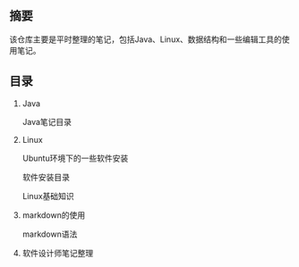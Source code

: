 ## 摘要

该仓库主要是平时整理的笔记，包括Java、Linux、数据结构和一些编辑工具的使用笔记。

## 目录

<!--TOC-->

1. <a href="./Java/" style="text-decoration:none;">Java</a>

   <a href="./Java/README.md" style="text-decoration:none;">Java笔记目录</a></br>
   
2. <a href="./Linux/" style="text-decoration:none;">Linux</a>

   <a href="./Linux/软件安装/" style="text-decoration:none;">Ubuntu环境下的一些软件安装</a></br>

   ​        <a href="./Linux/软件安装/README.md" style="text-decoration:none;">软件安装目录</a></br>

   <a href="./Linux/Linux基础/" style="text-decoration:none;">Linux基础知识</a></br>

3. <a href="./markdown/" style="text-decoration:none;">markdown的使用</a>

   <a href="./markdown/doc.md" style="text-decoration:none;">markdown语法</a></br>

4. <a href="./ruankao/" style="text-decoration:none;">软件设计师笔记整理</a>

<!--/TOC-->

